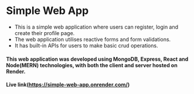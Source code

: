 # Simple Web App
* This is a simple web application where users can register, login and create their profile page. 
* The web application utilises reactive forms and form validations.
* It has built-in APIs for users to make basic crud operations.

#### This web application was developed using MongoDB, Express, React and Node(MERN) technologies, with both the client and server hosted on Render.

#### Live link(https://simple-web-app.onrender.com/)
